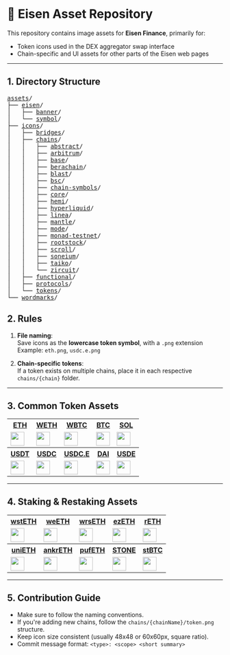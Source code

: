 # 🧩 Eisen Asset Repository

This repository contains image assets for **Eisen Finance**, primarily for:

- Token icons used in the DEX aggregator swap interface
- Chain-specific and UI assets for other parts of the Eisen web pages

---

## 1. Directory Structure
<pre>
<a href="https://github.com/EisenFinance/assets/tree/main/assets/">assets</a>/
├── <a href="https://github.com/EisenFinance/assets/tree/main/assets/eisen/">eisen</a>/
│   ├── <a href="https://github.com/EisenFinance/assets/tree/main/assets/eisen/banner/">banner</a>/
│   └── <a href="https://github.com/EisenFinance/assets/tree/main/assets/eisen/symbol/">symbol</a>/
├── <a href="https://github.com/EisenFinance/assets/tree/main/assets/icons/">icons</a>/
│   ├── <a href="https://github.com/EisenFinance/assets/tree/main/assets/icons/bridges/">bridges</a>/
│   ├── <a href="https://github.com/EisenFinance/assets/tree/main/assets/icons/chains/">chains</a>/
│   │   ├── <a href="https://github.com/EisenFinance/assets/tree/main/assets/icons/chains/abstract/">abstract</a>/
│   │   ├── <a href="https://github.com/EisenFinance/assets/tree/main/assets/icons/chains/arbitrum/">arbitrum</a>/
│   │   ├── <a href="https://github.com/EisenFinance/assets/tree/main/assets/icons/chains/base/">base</a>/
│   │   ├── <a href="https://github.com/EisenFinance/assets/tree/main/assets/icons/chains/berachain/">berachain</a>/
│   │   ├── <a href="https://github.com/EisenFinance/assets/tree/main/assets/icons/chains/blast/">blast</a>/
│   │   ├── <a href="https://github.com/EisenFinance/assets/tree/main/assets/icons/chains/bsc/">bsc</a>/
│   │   ├── <a href="https://github.com/EisenFinance/assets/tree/main/assets/icons/chains/chain-symbols/">chain-symbols</a>/
│   │   ├── <a href="https://github.com/EisenFinance/assets/tree/main/assets/icons/chains/core/">core</a>/
│   │   ├── <a href="https://github.com/EisenFinance/assets/tree/main/assets/icons/chains/hemi/">hemi</a>/
│   │   ├── <a href="https://github.com/EisenFinance/assets/tree/main/assets/icons/chains/hyperliquid/">hyperliquid</a>/
│   │   ├── <a href="https://github.com/EisenFinance/assets/tree/main/assets/icons/chains/linea/">linea</a>/
│   │   ├── <a href="https://github.com/EisenFinance/assets/tree/main/assets/icons/chains/mantle/">mantle</a>/
│   │   ├── <a href="https://github.com/EisenFinance/assets/tree/main/assets/icons/chains/mode/">mode</a>/
│   │   ├── <a href="https://github.com/EisenFinance/assets/tree/main/assets/icons/chains/monad-testnet/">monad-testnet</a>/
│   │   ├── <a href="https://github.com/EisenFinance/assets/tree/main/assets/icons/chains/rootstock/">rootstock</a>/
│   │   ├── <a href="https://github.com/EisenFinance/assets/tree/main/assets/icons/chains/scroll/">scroll</a>/
│   │   ├── <a href="https://github.com/EisenFinance/assets/tree/main/assets/icons/chains/soneium/">soneium</a>/
│   │   ├── <a href="https://github.com/EisenFinance/assets/tree/main/assets/icons/chains/taiko/">taiko</a>/
│   │   └── <a href="https://github.com/EisenFinance/assets/tree/main/assets/icons/chains/zircuit/">zircuit</a>/
│   ├── <a href="https://github.com/EisenFinance/assets/tree/main/assets/icons/functional/">functional</a>/
│   ├── <a href="https://github.com/EisenFinance/assets/tree/main/assets/icons/protocols/">protocols</a>/
│   └── <a href="https://github.com/EisenFinance/assets/tree/main/assets/icons/tokens/">tokens</a>/
└── <a href="https://github.com/EisenFinance/assets/tree/main/assets/wordmarks/">wordmarks</a>/
</pre>


## 2. Rules

1. **File naming**:  
   Save icons as the **lowercase token symbol**, with a `.png` extension  
   Example: `eth.png`, `usdc.e.png`

2. **Chain-specific tokens**:  
   If a token exists on multiple chains, place it in each respective `chains/{chain}` folder.

---

## 3. Common Token Assets

<table>
  <tr>
    <th><a href="./icons/chains/base/eth.png">ETH</a></th>
    <th><a href="./icons/chains/arbitrum/weth.png">WETH</a></th>
    <th><a href="./icons/chains/linea/wbtc.png">WBTC</a></th>
    <th><a href="./icons/chains/blast/btc.png">BTC</a></th>
    <th><a href="./icons/chains/chain-symbols/solana.png">SOL</a></th>
  </tr>
  <tr>
    <td><img src="./icons/chains/base/eth.png" width="32"/></td>
    <td><img src="./icons/chains/arbitrum/weth.png" width="32"/></td>
    <td><img src="./icons/chains/linea/wbtc.png" width="32"/></td>
    <td><img src="./icons/chains/blast/btc.png" width="32"/></td>
    <td><img src="./icons/chains/chain-symbols/solana.png" width="32"/></td>
  </tr>
  <tr>
  </tr>
    <th><a href="./icons/chains/scroll/usdt.png">USDT</a></th>
    <th><a href="./icons/chains/scroll/usdc.png">USDC</a></th>
    <th><a href="./icons/chains/soneium/usdce.png">USDC.E</a></th>
    <th><a href="./icons/chains/scroll/dai.png">DAI</a></th>
    <th><a href="./icons/chains/blast/usde.png">USDE</a></th>
  <tr>
    <td><img src="./icons/chains/scroll/usdt.png" width="32"/></td>
    <td><img src="./icons/chains/scroll/usdc.png" width="32"/></td>
    <td><img src="./icons/chains/soneium/usdce.png" width="32"/></td>
    <td><img src="./icons/chains/scroll/dai.png" width="32"/></td>
    <td><img src="./icons/chains/blast/usde.png" width="32"/></td>
  </tr>
</table>


---

## 4. Staking & Restaking Assets
<table>
  <tr>
    <th><a href="./icons/chains/base/wsteth.png">wstETH</a></th>
    <th><a href="./icons/chains/blast/weeth.png">weETH</a></th>
    <th><a href="./icons/chains/scroll/wrseth.png">wrsETH</a></th>
    <th><a href="./icons/chains/zircuit/ezeth.png">ezETH</a></th>
    <th><a href="./icons/chains/scroll/reth.png">rETH</a></th>
  </tr>
  <tr>
    <td><img src="./icons/chains/base/wsteth.png" width="32"/></td>
    <td><img src="./icons/chains/blast/weeth.png" width="32"/></td>
    <td><img src="./icons/chains/scroll/wrseth.png" width="32"/></td>
    <td><img src="./icons/chains/zircuit/ezeth.png" width="32"/></td>
    <td><img src="./icons/chains/scroll/reth.png" width="32"/></td>
  </tr>
  <tr>
    <th><a href="./icons/chains/scroll/unieth.png">uniETH</a></th>
    <th><a href="./icons/chains/bsc/ankreth.png">ankrETH</a></th>
    <th><a href="./icons/chains/scroll/pufeth.png">pufETH</a></th>
    <th><a href="./icons/chains/linea/stone.png">STONE</a></th>
    <th><a href="./icons/chains/bsc/stbtc.png">stBTC</a></th>
  </tr>
  <tr>
    <td><img src="./icons/chains/scroll/unieth.png" width="32"/></td>
    <td><img src="./icons/chains/bsc/ankreth.png" width="32"/></td>
    <td><img src="./icons/chains/scroll/pufeth.png" width="32"/></td>
    <td><img src="./icons/chains/linea/stone.png" width="32"/></td>
    <td><img src="./icons/chains/bsc/stbtc.png" width="32"/></td>
  </tr>
</table>

---

## 5. Contribution Guide

- Make sure to follow the naming conventions.
- If you're adding new chains, follow the `chains/{chainName}/token.png` structure.
- Keep icon size consistent (usually 48x48 or 60x60px, square ratio).
- Commit message format: `<type>: <scope> <short summary>`